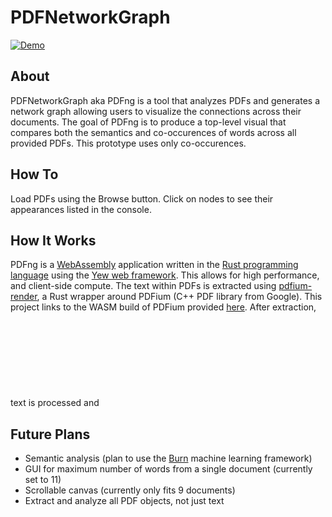 # PDFNetworkGraph

[![Demo](https://img.shields.io/website?label=demo&url=https%3A%2F%2Fexamples.yew.rs%2Ffile_upload)](https://raeesmullah.github.io/PDFNetworkGraph/)

## About
PDFNetworkGraph aka PDFng is a tool that analyzes PDFs and generates a network graph allowing users to visualize the connections across their documents. The goal of PDFng is to produce a top-level visual that compares both the semantics and co-occurences of words across all provided PDFs. This prototype uses only co-occurences. 

## How To
Load PDFs using the Browse button.
Click on nodes to see their appearances listed in the console. 

## How It Works
PDFng is a [WebAssembly](https://webassembly.org/) application written in the [Rust programming language](https://www.rust-lang.org/) using the [Yew web framework](https://yew.rs/). This allows for high performance, and client-side compute. The text within PDFs is extracted using [pdfium-render](https://github.com/ajrcarey/pdfium-render), a Rust wrapper around PDFium (C++ PDF library from Google). This project links to the WASM build of PDFium provided [here](https://github.com/paulocoutinhox/pdfium-lib). After extraction, text is processed and <svg> elements are dynamically rendered to the DOM via Yew. 

## Future Plans
- Semantic analysis (plan to use the [Burn](https://burn-rs.github.io/) machine learning framework)
- GUI for maximum number of words from a single document (currently set to 11)
- Scrollable canvas (currently only fits 9 documents)
- Extract and analyze all PDF objects, not just text
